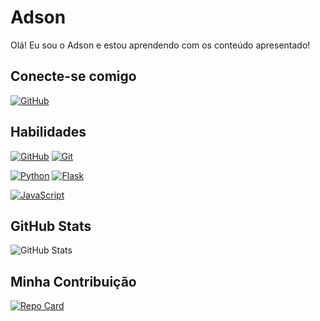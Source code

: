 # Adson
Olá! Eu sou o Adson e estou aprendendo com os conteúdo apresentado!

## Conecte-se comigo
[![GitHub](https://img.shields.io/badge/GitHub-blue?style=for-the-badge&logo=github&logoColor=fff)](https://github.com/AdsonSantiago)

## Habilidades
[![GitHub](https://img.shields.io/badge/GitHub-gray?style=for-the-badge&logo=github&logoColor=fff)](https://git-scm.com/doc)
[![Git](https://img.shields.io/badge/Git-gray?style=for-the-badge&logo=git&logoColor=fff)](https://git-scm.com/doc)

[![Python](https://img.shields.io/badge/Python-gray?style=for-the-badge&logo=python&logoColor=fff)](https://git-scm.com/doc)
[![Flask](https://img.shields.io/badge/Flask-gray?style=for-the-badge&logo=flask&logoColor=fff)](https://git-scm.com/doc)

[![JavaScript](https://img.shields.io/badge/JavaScript-gray?style=for-the-badge&logo=javascript&logoColor=fff)](https://git-scm.com/doc)

## GitHub Stats
![GitHub Stats](https://github-readme-stats.vercel.app/api?username=adsonsantiago&theme=transparent&bg_color=c2c2c9&border_color=fff&show_icons=true&icon_color=fff&title_color=fff&hide=stars)

## Minha Contribuição
[![Repo Card](https://github-readme-stats.vercel.app/api/pin/?username=adsonsantiago&repo=dio-lab-open-source&bg_color=c2c2c9&border_color=fff&show_icons=true&icon_color=fff&text_color=fff)](https://github.com/AdsonSantiago/dio-lab-open-source)